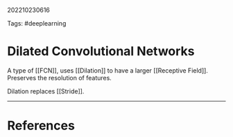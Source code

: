 202210230616

Tags: #deeplearning

# Dilated Convolutional Networks

A type of [[FCN]], uses [[Dilation]] to have a larger [[Receptive Field]].  Preserves the resolution of features.

Dilation replaces [[Stride]].

---
# References
